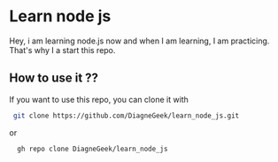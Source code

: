 # Learn node js

Hey, i am learning node.js now and when I am learning, I am practicing. That's why I a start this repo.

## How to use it ??
If you want to use this repo, you can clone it with

```bash
 git clone https://github.com/DiagneGeek/learn_node_js.git
```
or 

```shall
  gh repo clone DiagneGeek/learn_node_js
```
